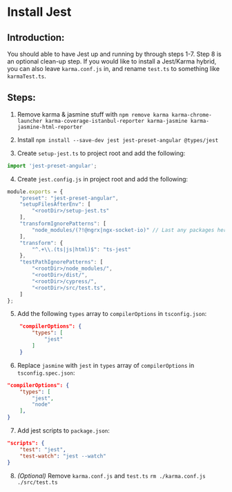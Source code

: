 # Install Jest

## Introduction:

You should able to have Jest up and running by through steps 1-7. Step 8 is an optional clean-up step. If you would like to install a Jest/Karma hybrid, you can also leave `karma.conf.js` in, and rename `test.ts` to something like `karmaTest.ts`.

## Steps:

1. Remove karma & jasmine stuff with 
`npm remove karma karma-chrome-launcher karma-coverage-istanbul-reporter karma-jasmine karma-jasmine-html-reporter`

2. Install `npm install --save-dev jest jest-preset-angular @types/jest` 

3. Create `setup-jest.ts` to project root and add the following:
```ts 
import 'jest-preset-angular';
```

4. Create `jest.config.js` in project root and add the following:
```ts
module.exports = {
    "preset": "jest-preset-angular",
    "setupFilesAfterEnv": [
        "<rootDir>/setup-jest.ts"
    ],
    "transformIgnorePatterns": [
        "node_modules/(?!@ngrx|ngx-socket-io)" // Last any packages here that error
    ],
    "transform": {
        "^.+\\.(ts|js|html)$": "ts-jest"
    },
    "testPathIgnorePatterns": [
        "<rootDir>/node_modules/",
        "<rootDir>/dist/",
        "<rootDir>/cypress/",
        "<rootDir>/src/test.ts",
    ]
};
```

5. Add the following `types` array to `compilerOptions` in `tsconfig.json`:
```json
    "compilerOptions": {
        "types": [
            "jest"
        ]
    }
```

6. Replace `jasmine` with `jest` in `types` array of `compilerOptions` in `tsconfig.spec.json`:
```json
"compilerOptions": {
    "types": [
        "jest",
        "node"
    ],
}
```

7. Add jest scripts to `package.json`:
```json
"scripts": { 
    "test": "jest",
    "test-watch": "jest --watch"
}
```

8. _(Optional)_ Remove `karma.conf.js` and `test.ts`
`rm ./karma.conf.js ./src/test.ts`

